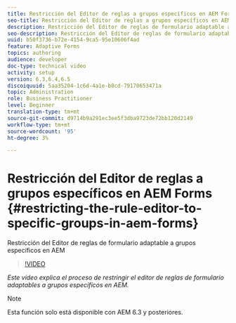 ```yaml
---
title: Restricción del Editor de reglas a grupos específicos en AEM Forms
seo-title: Restricción del Editor de reglas a grupos específicos en AEM Forms
description: Restricción del Editor de reglas de formulario adaptable a grupos específicos en AEM
seo-description: Restricción del Editor de reglas de formulario adaptable a grupos específicos en AEM
uuid: b50f3736-b72e-4154-9ca5-95e10606f4ad
feature: Adaptive Forms
topics: authoring
audience: developer
doc-type: technical video
activity: setup
version: 6.3,6.4,6.5
discoiquuid: 5aa35204-1c6d-4a1e-b8cd-79170653471a
topic: Administration
role: Business Practitioner
level: Beginner
translation-type: tm+mt
source-git-commit: d9714b9a291ec3ee5f3dba9723de72bb120d2149
workflow-type: tm+mt
source-wordcount: '95'
ht-degree: 3%

---
```



# Restricción del Editor de reglas a grupos específicos en AEM Forms {#restricting-the-rule-editor-to-specific-groups-in-aem-forms}

Restricción del Editor de reglas de formulario adaptable a grupos específicos en AEM

>[!VIDEO](https://video.tv.adobe.com/v/19470?quality=9&learn=on)

*Este vídeo explica el proceso de restringir el editor de reglas de formulario adaptables a grupos específicos en AEM.*

>[!NOTE]
>
>Esta función solo está disponible con AEM 6.3 y posteriores.

